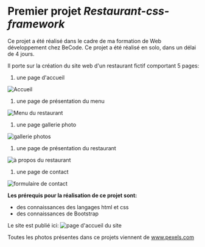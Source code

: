 # Premier projet *Restaurant-css-framework*
Ce projet a été réalisé dans le cadre de ma formation de Web développement chez BeCode. 
Ce projet a été réalisé en solo, dans un délai de 4 jours. 

Il porte sur la création du site web d'un restaurant fictif comportant 5 pages: 

1. une page d'accueil  

![Accueil](ReadMeAccueil.png)


1. une page de présentation du menu

![Menu du restaurant](ReadMeMenu.png)


1. une page gallerie photo 

 ![gallerie photos](ReadMeGallerie.png)


1. une page de présentation du restaurant 

![à propos du restaurant](ReadMeRestaurant.png)


1. une page de contact 

![formulaire de contact](ReadMeContact.png)




**Les prérequis pour la réalisation de ce projet sont:**
- des connaissances des langages html et css
- des connaissances de Bootstrap

Le site est publié ici: ![page d'accueil du site](#Acceuil.html)



Toutes les photos présentes dans ce projets viennent de www.pexels.com







